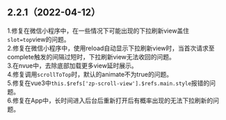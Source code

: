 ## 2.2.1（2022-04-12）
1.修复在微信小程序中，在一些情况下可能出现的下拉刷新view盖住`slot=top`view的问题。  
2.修复在微信小程序中，使用reload自动显示下拉刷新view时，当首次请求至complete触发的间隔过短时，下拉刷新view无法收回的问题。  
3.在nvue中，去除底部加载更多view延时展示。  
4.修复调用`scrollToTop`时，默认的animate不为true的问题。  
5.修复在vue3中`this.$refs['zp-scroll-view'].$refs.main.style`报错的问题。  
6.修复在App中，长时间进入后台后重新打开后有概率出现的无法下拉刷新的问题。  
